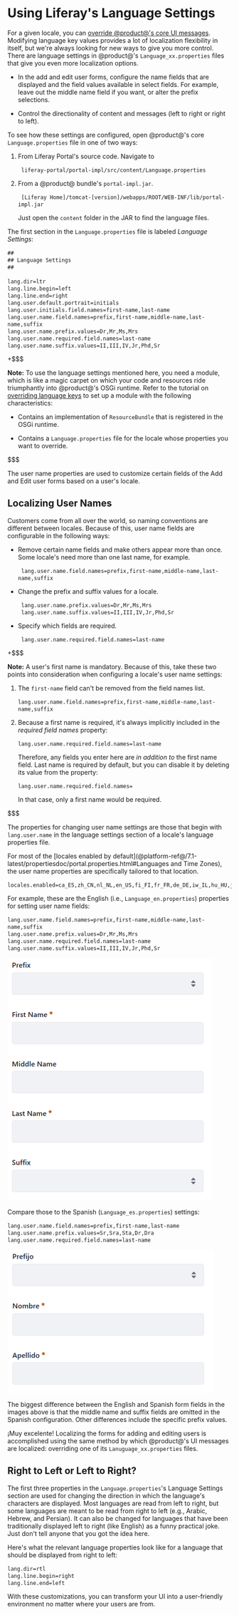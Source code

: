 # Using Liferay's Language Settings [](id=using-liferays-language-settings)

For a given locale, you can
[override @product@'s core UI messages](/develop/tutorials/-/knowledge_base/7-1/overriding-language-keys).
Modifying language key values provides a lot of localization flexibility in
itself, but we're always looking for new ways to give you more control. There
are language settings in @product@'s `Language_xx.properties` files that give
you even more localization options.

-  In the add and edit user forms, configure the name fields that are displayed
   and the field values available in select fields. For example, leave out the
   middle name field if you want, or alter the prefix selections.

-  Control the directionality of content and messages (left to right or
   right to left).

To see how these settings are configured, open @product@'s core
`Language.properties` file in one of two ways:

1. From Liferay Portal's source code. Navigate to 

        liferay-portal/portal-impl/src/content/Language.properties

2. From a @product@ bundle's `portal-impl.jar`.

        [Liferay Home]/tomcat-[version]/webapps/ROOT/WEB-INF/lib/portal-impl.jar

    Just open the `content` folder in the JAR to find the language files.

The first section in the `Language.properties` file is labeled *Language
Settings*: 

    ##
    ## Language Settings
    ##

    lang.dir=ltr
    lang.line.begin=left
    lang.line.end=right
    lang.user.default.portrait=initials
    lang.user.initials.field.names=first-name,last-name
    lang.user.name.field.names=prefix,first-name,middle-name,last-name,suffix
    lang.user.name.prefix.values=Dr,Mr,Ms,Mrs
    lang.user.name.required.field.names=last-name
    lang.user.name.suffix.values=II,III,IV,Jr,Phd,Sr

+$$$

**Note:** To use the language settings mentioned here, you need a module, which
is like a magic carpet on which your code and resources ride triumphantly into
@product@'s OSGi runtime. Refer to the tutorial on
[overriding language keys](/develop/tutorials/-/knowledge_base/7-1/overriding-language-keys)
to set up a module with the following characteristics:

-  Contains an implementation of `ResourceBundle` that is registered in the
   OSGi runtime.

-  Contains a `Language.properties` file for the locale whose properties you
   want to override.

$$$

The user name properties are used to customize certain fields of the Add and
Edit user forms based on a user's locale.

## Localizing User Names [](id=localizing-user-names)

Customers come from all over the world, so naming conventions are different
between locales. Because of this, user name fields are configurable in the
following ways:

-  Remove certain name fields and make others appear more than once. Some
   locale's need more than one last name, for example.

        lang.user.name.field.names=prefix,first-name,middle-name,last-name,suffix

-  Change the prefix and suffix values for a locale.

        lang.user.name.prefix.values=Dr,Mr,Ms,Mrs
        lang.user.name.suffix.values=II,III,IV,Jr,Phd,Sr

-  Specify which fields are required.

        lang.user.name.required.field.names=last-name

+$$$

**Note:** A user's first name is mandatory. Because of this, take these two
points into consideration when configuring a locale's user name settings:

1.  The `first-name` field can't be removed from the field names list. 

        lang.user.name.field.names=prefix,first-name,middle-name,last-name,suffix

2.  Because a first name is required, it's always implicitly included in the
    *required field names* property:

        lang.user.name.required.field.names=last-name

    Therefore, any fields you enter here are *in addition to* the first name
    field. Last name is required by default, but you can disable it by deleting
    its value from the property:

        lang.user.name.required.field.names=

    In that case, only a first name would be required.

$$$

The properties for changing user name settings are those that begin with
`lang.user.name` in the language settings section of a locale's language
properties file.

For most of the
[locales enabled by default](@platform-ref@/7.1-latest/propertiesdoc/portal.properties.html#Languages and Time Zones),
the user name properties are specifically tailored to that location.

    locales.enabled=ca_ES,zh_CN,nl_NL,en_US,fi_FI,fr_FR,de_DE,iw_IL,hu_HU,ja_JP,pt_BR,es_ES

For example, these are the English (i.e., `Language_en.properties`) properties
for setting user name fields:

    lang.user.name.field.names=prefix,first-name,middle-name,last-name,suffix
    lang.user.name.prefix.values=Dr,Mr,Ms,Mrs
    lang.user.name.required.field.names=last-name
    lang.user.name.suffix.values=II,III,IV,Jr,Phd,Sr

![Figure 1: The user name settings impact the way user information and forms appear in Liferay.](../../images/english-user-name-fields.png)

Compare those to the Spanish (`Language_es.properties`) settings:

    lang.user.name.field.names=prefix,first-name,last-name
    lang.user.name.prefix.values=Sr,Sra,Sta,Dr,Dra
    lang.user.name.required.field.names=last-name

![Figure 2: The Spanish user name settings omit the suffix and middle name fields entirely.](../../images/spanish-user-name-fields.png)

The biggest difference between the English and Spanish form fields in the images
above is that the middle name and suffix fields are omitted in the Spanish
configuration. Other differences include the specific prefix values.

¡Muy excelente! Localizing the forms for adding and editing users is
accomplished using the same method by which @product@'s UI messages are
localized: overriding one of its `Lanuguage_xx.properties` files.

## Right to Left or Left to Right? [](id=right-to-left-or-left-to-right)

The first three properties in the `Language.properties`'s Language Settings
section are used for changing the direction in which the language's characters
are displayed. Most languages are read from left to right, but some languages
are meant to be read from right to left (e.g., Arabic, Hebrew, and Persian). It
can also be changed for languages that have been traditionally displayed left to
right (like English) as a funny practical joke. Just don't tell anyone that you
got the idea here.

Here's what the relevant language properties look like for a language that
should be displayed from right to left:

    lang.dir=rtl
    lang.line.begin=right
    lang.line.end=left

With these customizations, you can transform your UI into a user-friendly
environment no matter where your users are from.
